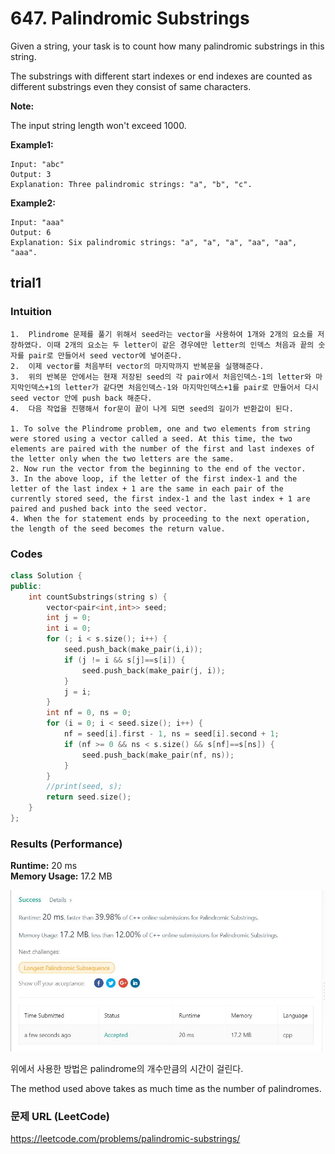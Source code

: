 # 647. Palindromic Substrings
Given a string, your task is to count how many palindromic substrings in this string.

The substrings with different start indexes or end indexes are counted as different substrings even they consist of same characters.    

**Note:**

The input string length won't exceed 1000.

**Example1:**   
```
Input: "abc"
Output: 3
Explanation: Three palindromic strings: "a", "b", "c".
```
**Example2:**   
```
Input: "aaa"
Output: 6
Explanation: Six palindromic strings: "a", "a", "a", "aa", "aa", "aaa".
```

## trial1
### Intuition
```
1.  Plindrome 문제를 풀기 위해서 seed라는 vector을 사용하여 1개와 2개의 요소를 저장하였다. 이때 2개의 요소는 두 letter이 같은 경우에만 letter의 인덱스 처음과 끝의 숫자를 pair로 만들어서 seed vector에 넣어준다.
2.  이제 vector를 처음부터 vector의 마지막까지 반복문을 실행해준다.
3.  위의 반복문 안에서는 현재 저장된 seed의 각 pair에서 처음인덱스-1의 letter와 마지막인덱스+1의 letter가 같다면 처음인덱스-1와 마지막인덱스+1를 pair로 만들어서 다시 seed vector 안에 push back 해준다.
4.  다음 작업을 진행해서 for문이 끝이 나게 되면 seed의 길이가 반환값이 된다.

1. To solve the Plindrome problem, one and two elements from string were stored using a vector called a seed. At this time, the two elements are paired with the number of the first and last indexes of the letter only when the two letters are the same.
2. Now run the vector from the beginning to the end of the vector.
3. In the above loop, if the letter of the first index-1 and the letter of the last index + 1 are the same in each pair of the currently stored seed, the first index-1 and the last index + 1 are paired and pushed back into the seed vector.
4. When the for statement ends by proceeding to the next operation, the length of the seed becomes the return value.
```
### Codes  
```cpp
class Solution {
public:
	int countSubstrings(string s) {
		vector<pair<int,int>> seed;
		int j = 0;
		int i = 0;
		for (; i < s.size(); i++) {
			seed.push_back(make_pair(i,i));
			if (j != i && s[j]==s[i]) {
				seed.push_back(make_pair(j, i));
			}
			j = i;
		}
		int nf = 0, ns = 0;
		for (i = 0; i < seed.size(); i++) {
			nf = seed[i].first - 1, ns = seed[i].second + 1;
			if (nf >= 0 && ns < s.size() && s[nf]==s[ns]) {
				seed.push_back(make_pair(nf, ns));
			}
		}
		//print(seed, s);
		return seed.size();
	}
};
```

### Results (Performance)  
**Runtime:** 20 ms   
**Memory Usage:** 17.2 MB  

<p align="center"> 
<img src="./capture.JPG">
</p>
위에서 사용한 방법은 palindrome의 개수만큼의 시간이 걸린다.  

The method used above takes as much time as the number of palindromes.  


### 문제 URL (LeetCode)  
https://leetcode.com/problems/palindromic-substrings/